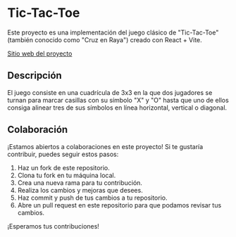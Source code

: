 # Tic-Tac-Toe

Este proyecto es una implementación del juego clásico de "Tic-Tac-Toe" (también conocido como "Cruz en Raya") creado con React + Vite.

[Sitio web del proyecto](https://tictactoe-salazarweb.vercel.app/)

## Descripción

El juego consiste en una cuadrícula de 3x3 en la que dos jugadores se turnan para marcar casillas con su símbolo "X" y "O" hasta que uno de ellos consiga alinear tres de sus símbolos en línea horizontal, vertical o diagonal.

## Colaboración

¡Estamos abiertos a colaboraciones en este proyecto! Si te gustaría contribuir, puedes seguir estos pasos:

1. Haz un fork de este repositorio.
2. Clona tu fork en tu máquina local.
3. Crea una nueva rama para tu contribución.
4. Realiza los cambios y mejoras que desees.
5. Haz commit y push de tus cambios a tu repositorio.
6. Abre un pull request en este repositorio para que podamos revisar tus cambios.

¡Esperamos tus contribuciones!

